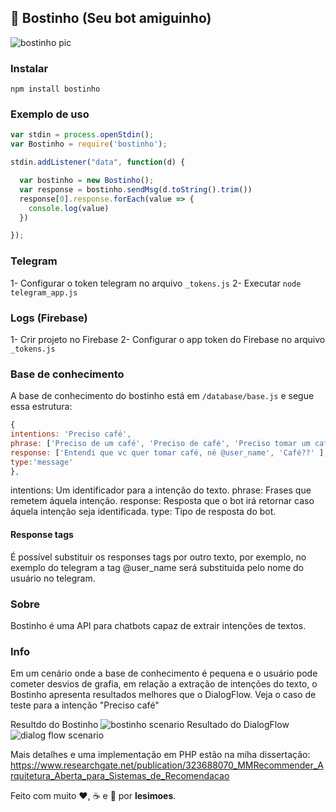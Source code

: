 ## :poop: Bostinho (Seu bot amiguinho)

![bostinho pic](https://media.giphy.com/media/l0MYSMV95h0NY6L1m/giphy.gif)


### Instalar
`npm install bostinho`

### Exemplo de uso

```javascript
var stdin = process.openStdin();
var Bostinho = require('bostinho');

stdin.addListener("data", function(d) {

  var bostinho = new Bostinho();
  var response = bostinho.sendMsg(d.toString().trim())
  response[0].response.forEach(value => {
    console.log(value)
  })

});
```

### Telegram

1- Configurar o token telegram no arquivo `_tokens.js`
2- Executar `node telegram_app.js`

### Logs (Firebase)
1- Crir projeto no Firebase
2- Configurar o app token do Firebase no arquivo `_tokens.js`


### Base de conhecimento

A base de conhecimento do bostinho está em `/database/base.js` e segue essa estrutura:

```javascript
{
intentions: 'Preciso café',
phrase: ['Preciso de um café', 'Preciso de café', 'Preciso tomar um café'],
response: ['Entendi que vc quer tomar café, né @user_name', 'Café??' ],
type:'message'
},
```
intentions: Um identificador para a intenção do texto.
phrase: Frases que remetem áquela intenção.
response: Resposta que o bot irá retornar caso áquela intenção seja identificada.
type: Tipo de resposta do bot.

#### Response tags
É possível substituir os responses tags por outro texto, por exemplo, no exemplo do telegram a tag @user_name será substituida pelo nome do usuário no telegram.


### Sobre

Bostinho é uma API para chatbots capaz de extrair intenções de textos.

### Info
Em um cenário onde a base de conhecimento é pequena e o usuário pode cometer desvios de grafia, em relação a extração de intenções do texto, o Bostinho apresenta resultados melhores que o DialogFlow. Veja o caso de teste para a intenção "Preciso café"

Resultdo do Bostinho
![bostinho scenario](https://i.imgur.com/Zll3IQb.gif)
Resultado do DialogFlow
![dialog flow scenario](https://i.imgur.com/XZ8XsIc.gif)




Mais detalhes e uma implementação em PHP estão na miha dissertação: https://www.researchgate.net/publication/323688070_MMRecommender_Arquitetura_Aberta_para_Sistemas_de_Recomendacao





Feito com muito :heart:, :coffee: e :beer: por **lesimoes**.
